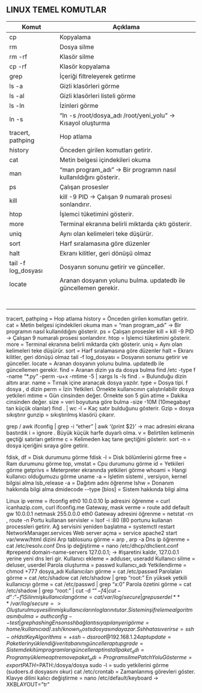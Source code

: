 ## LINUX TEMEL KOMUTLAR

| Komut  			    | Açıklama                                                       	|
|-----------------------------------|-------------------------------------------------------------------|
| cp     			    | Kopyalama                                                      	|
| rm     			    | Dosya silme                                                    	|
| rm -rf 			    | Klasör silme                                                   	|
| cp -rf 			    | Klasör kopyalama                                               	|
| grep   			    | İçeriği filtreleyerek getirme                                  	|
| ls -a 			    | Gizli klasörleri görme                                         	|
| ls -al 			    | Gizli klasörleri listeli görme                                 	|
| ls -ln 			    | İzinleri görme                                                 	|
| ln -s  			    | “ln -s /root/dosya_adı  /root/yeni_yolu”  -> Kısayol oluşturma 	|
| tracert, pathping                 | Hop atlama                                                        |
| history                           | Önceden girilen komutları getirir.                                |
| cat                               | Metin belgesi içindekileri okuma                                  |
| man                               | “man program_adı” -> Bir programın nasıl kullanıldığını gösterir. |
| ps                                | Çalışan prosesler                                                 |
| kill                              | kill -9 PID  -> Çalışan 9 numaralı prosesi sonlandırır.           |
| htop                              | İşlemci tüketimini gösterir.                                      |
| more                              | Terminal ekranına belirli miktarda çıktı gösterir.                |
| uniq                              | Aynı olan kelimeleri teke düşürür.                                |
| sort                              | Harf sıralamasına göre düzenler                                   |
| halt                              | Ekranı kilitler, geri dönüşü olmaz                                |
| tail -f log_dosyası               | Dosyanın sonunu getirir ve günceller.                             |
| locate                            | Aranan dosyanın yolunu bulma.  updatedb ile güncellemen gerekir.  |
|                                   |                                                                   |
|                                   |                                                                   |
|                                   |                                                                   |
|                                   |                                                                   |
|                                   |                                                                   |
|                                   |                                                                   |
|                                   |                                                                   |


tracert, pathping  =   Hop atlama
history		=	Önceden girilen komutları getirir.
cat		=	Metin belgesi içindekileri okuma
man		=	“man program_adı” -> Bir programın nasıl kullanıldığını gösterir.
ps		=	Çalışan prosesler
kill		=	kill -9 PID  -> Çalışan 9 numaralı prosesi sonlandırır.
htop		=	İşlemci tüketimini gösterir.
more		=	Terminal ekranına belirli miktarda çıktı gösterir.
uniq		=	Aynı olan kelimeleri teke düşürür.
sort		=	Harf sıralamasına göre düzenler
halt		=	Ekranı kilitler, geri dönüşü olmaz
tail -f log_dosyası	=	Dosyanın sonunu getirir ve günceller.
locate 		=	Aranan dosyanın yolunu bulma.  updatedb ile güncellemen gerekir.
find		=	Aranan dizin ya da dosya bulma 
find  /etc -type f -name “*.py” -perm -u+x -mtime -5 | xargs ls -ls
find . 		= Bulunduğu dizin altını arar.
name 		= Tırnak içine aranacak dosya yazılır.
type 		= Dosya tipi. f dosya , d dizin
perm 		= İzin Yetkileri. Örnekte kullanıcının çalıştırılabilir dosya yetkileri
mtime 		= Gün cinsinden değer. Örnekte son 5 gün
atime 		= Dakika cinsinden değer.
size 		= veri boyutuna göre bulma  -size -10M (10megabayt tan küçük olanlar)
find . | wc -l  	= Kaç satır bulduğunu gösterir.
Gzip	= dosya sıkıştırır
gunzip	= sıkıştırılmış klasörü çıkarır.

grep / awk
ifconfig | grep -i “ether” | awk ‘{print $2}’	->	mac adresini ekrana bastırdık
i = ignore . Büyük küçük harfe duyarlı olma.
v = Belirtilen kelimenin geçtiği satırları getirme
c = Kelimeden kaç tane geçtiğini gösterir.
sort -n = dosya içeriğini sıraya göre getirir.

fdisk, df	=	Disk durumunu görme
fdisk -l		=	Disk bölümlerini görme
free		=	Ram durumunu görme
top, vmstat	=	Cpu durumunu görme
id		=	Yetkileri görme
getprivs	=	Meterpreter ekranında yetkileri görme
whoami	=	Hangi kullanıcı olduğumuzu görme
uname -a	=	İşletim sistemi	, versiyon, kernel bilgisi alma
lsb_release -a =	Dağıtım adını öğrenme
lshw		=	Donanım hakkında bilgi alma
dmidecode --type [bios]  =  Sistem hakkında bilgi alma

Linux ip verme 		=	ifconfig eth0 10.0.0.10
İp adresini öğrenme		=	curl icanhazip.com, curl ifconfig.me
Gateway, mask verme	=	route add default gw 10.0.0.1 netmask 255.0.0.0 eth0
Gateway adresini öğrenme	=	netstat -rn , route -n
Portu kullanan servisler	=	lsof -i :80  (80 portunu kullanan processleri getirir.
Ağ servisini yeniden başlatma	=	systemctl restart NetworkManager.services
Web server açma			=	service apache2 start    var/www/html dizini
Arp tablosunu görme			=	arp ,  arp -a
Dns ip öğrenme			=	cat /etc/resolv.conf
Dns ip değiştirme			=	nano /etc/dhcp/dhclient.conf
						#prepend domain-name-servers 127.0.0.1;	 ->								#işaretini kaldır,   127.0.0.1 yerine yeni dns leri gir.
Kullanıcı ekleme		=	adduser, useradd
Kullanıcı silme			=	deluser, userdel
Parola oluşturma		=	passwd kullanıcı_adı
Yetkilendirme			=	chmod +777 dosya_adı
Kullanıcıları görme		=	cat /etc/passwd
Parolaları görme		=	cat /etc/shadow	cat /etc/shadow | grep “root:”
En yüksek yetkili kullanıcıyı görme	=	cat /etc/passwd | grep “x:0”
Parola özetini görme	=	cat /etc/shadow | grep “root:” | cut -d “$” -f4 | cut -d “:” -f1
Silinmiş kullanıcıları görme	= cat /var/log/secure | grep userdel
***   /var/log/secure => Oluşturulmuş ve silinmiş kullanıcıların loglarını tutar.
Sistemin şifreleme algoritmasını bulma	=	authconfig --test | grep hashing
En son ssh bağlantısı yapılan yeri görme	= home/kullanıcı ad/.ssh/known_hosts dosyasında yazar.
Ssh hatası verirse		=       ssh -oHdstKeyAlgorithms=+ssh-dss root@192.168.1.24
apt update			=	Paketlerin yüklendiği veri tabanını günceller
apt upgrade			=	Sistemdeki tüm programları günceller
apt install paket_adı 	 	=	Program yükleme
apt remove paket_adı		=	Program silme
Patch Yolu Gösterme		=	export PATH=$PATH:/dosya/dosya
sudo -l				=	sudo yetkilerini görme (sudoers.d dosyasını okur)
cat /etc/crontab		=	Zamanlanmış görevleri göster.
Klavye dilini kalıcı değiştirme =      nano /etc/default/keyboard -> XKBLAYOUT="tr"
